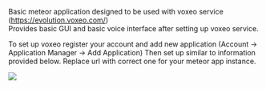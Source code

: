 Basic meteor application designed to be used with voxeo service (https://evolution.voxeo.com/)</br>
Provides basic GUI and basic voice interface after setting up voxeo service.</br>

To set up voxeo register your account and add new application (Account -> Application Manager -> Add Application)
Then set up similar to information provided below. Replace url with correct one for your meteor app instance. 

<img src=https://cloud.githubusercontent.com/assets/2346590/15269984/797f4d02-1a10-11e6-9342-0f09b9ddcb67.png>
